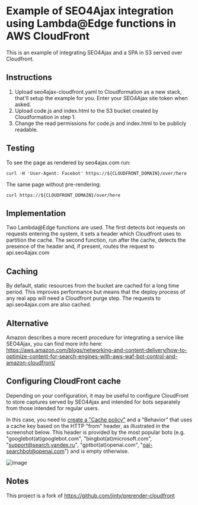 Example of SEO4Ajax integration using Lambda@Edge functions in AWS CloudFront
==

This is an example of integrating SEO4Ajax and a SPA in S3 served
over Cloudfront.

Instructions
--

1. Upload seo4ajax-cloudfront.yaml to Cloudformation as a new stack,
   that'll setup the example for you. Enter your SEO4Ajax site token
   when asked.
2. Upload code.js and index.html to the S3 bucket created by
   Cloudformation in step 1.
3. Change the read permissions for code.js and index.html to be publicly
   readable.

Testing
--

To see the page as rendered by seo4ajax.com run:

    curl -H 'User-Agent: Facebot' https://${CLOUDFRONT_DOMAIN}/over/here

The same page without pre-rendering:

    curl https://${CLOUDFRONT_DOMAIN}/over/here

Implementation
--

Two Lambda@Edge functions are used. The first detects bot requests on
requests entering the system, it sets a header which Cloudfront uses to
partition the cache. The second function, run after the cache, detects
the presence of the header and, if present, routes the request to
api.seo4ajax.com

Caching
--

By default, static resources from the bucket are cached for a long time
period. This improves performance but means that the deploy process of
any real app will need a Cloudfront purge step. The requests to 
api.seo4ajax.com are also cached.


Alternative
--

Amazon describes a more recent procedure for integrating a service like 
SEO4Ajax, you can find more info here: 
https://aws.amazon.com/blogs/networking-and-content-delivery/how-to-optimize-content-for-search-engines-with-aws-waf-bot-control-and-amazon-cloudfront/

Configuring CloudFront cache
--
Depending on your configuration, it may be useful to configure CloudFront 
to store captures served by SEO4Ajax and intended for bots separately 
from those intended for regular users.

In this case, you need to [create a "Cache policy"](https://docs.aws.amazon.com/AmazonCloudFront/latest/DeveloperGuide/cache-key-create-cache-policy.html) 
and a "Behavior" that uses a cache key based on the HTTP "from" header,
as illustrated in the screenshot below. This header is provided by the 
most popular bots (e.g. "googlebot(at)googlebot.com",
"bingbot(at)microsoft.com", "support@search.yandex.ru", 
"gptbot(at)openai.com", "oai-searchbot@openai.com") and is empty
otherwise.

![image](https://github.com/user-attachments/assets/0ad5fc1f-9cca-4309-9c68-eb37f67e30d3)


Notes
--
This project is a fork of https://github.com/jinty/prerender-cloudfront
